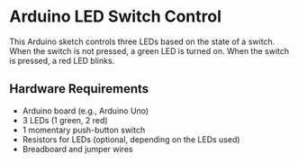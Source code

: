 # Arduino LED Switch Control

This Arduino sketch controls three LEDs based on the state of a switch. When the switch is not pressed, a green LED is turned on. When the switch is pressed, a red LED blinks.

## Hardware Requirements
- Arduino board (e.g., Arduino Uno)
- 3 LEDs (1 green, 2 red)
- 1 momentary push-button switch
- Resistors for LEDs (optional, depending on the LEDs used)
- Breadboard and jumper wires

